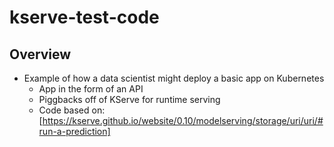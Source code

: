 # kserve-test-code

## Overview
* Example of how a data scientist might deploy a basic app on Kubernetes
  * App in the form of an API
  * Piggbacks off of KServe for runtime serving
  * Code based on: [https://kserve.github.io/website/0.10/modelserving/storage/uri/uri/#run-a-prediction] 

